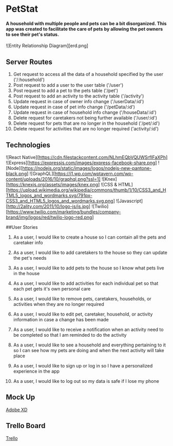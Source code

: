 # PetStat

#### A household with multiple people and pets can be a bit disorganized. This app was created to facilitate the care of pets by allowing the pet owners to see their pet's status.

![Entity Relationship Diagram][erd.png]

## Server Routes
1. Get request to access all the data of a household specified by the user
    ('/:household')
2. Post request to add a user to the user table
    ('/user')
3. Post request to add a pet to the pets table
    ('/pet')
4. Post request to add an activity to the activity table
    ('/activity')
5. Update request in case of owner info change
    ('/userData/:id')
6. Update request in case of pet info change
    ('/petData/:id')
7. Update request in case of household info change
    ('/houseData/:id')
8. Delete request for caretakers not being further available
    ('/user/:id')
9. Delete request for pets that are no longer in the household
    ('/pet/:id')
10. Delete request for activities that are no longer required
    ('activity/:id')

## Technologies
![React Native][https://cdn.filestackcontent.com/NLhmEQbVQUWSrfIFaXPh]
![Express][https://expressjs.com/images/express-facebook-share.png]
![Node][https://nodejs.org/static/images/logos/nodejs-new-pantone-black.png]
![GraphQL][https://i1.wp.com/wptavern.com/wp-content/uploads/2016/10/graphql.png?ssl=1]
![Knex][https://knexjs.org/assets/images/knex.png]
![CSS & HTML][https://upload.wikimedia.org/wikipedia/commons/thumb/1/10/CSS3_and_HTML5_logos_and_wordmarks.svg/791px-CSS3_and_HTML5_logos_and_wordmarks.svg.png]
![Javascript][http://2ality.com/2011/10/logo-js/js.jpg]
![Twilio][https://www.twilio.com/marketing/bundles/company-brand/img/logos/red/twilio-logo-red.png]

##User Stories
1. As a user, I would like to create a house so I can contain all the pets and caretaker info

2. As a user, I would like to add caretakers to the house so they can update the pet's needs

3. As a user, I would like to add pets to the house so I know what pets live in the house

4. As a user, I would like to add activities for each individual pet so that each pet gets it's own personal care

5. As a user, I would like to remove pets, caretakers, households, or activities when they are no longer required

6. As a user, I would like to edit pet, caretaker, household, or activity information in case a change has been made

7. As a user, I would like to receive a notification when an activity need to be completed so that I am reminded to do the activity

8. As a user, I would like to see a household and everything pertaining to it so I can see how my pets are doing and when the next activity will take place

9. As a user, I would like to sign up or log in so I have a personalized experience in the app

10. As a user, I would like to log out so my data is safe if I lose my phone

## Mock Up
[Adobe XD](https://xd.adobe.com/view/24a0eda8-c5c7-4ea6-7540-bebbe1860c0b-5291/)

## Trello Board
[Trello](https://trello.com/b/6uBnQbyQ/petstat)
